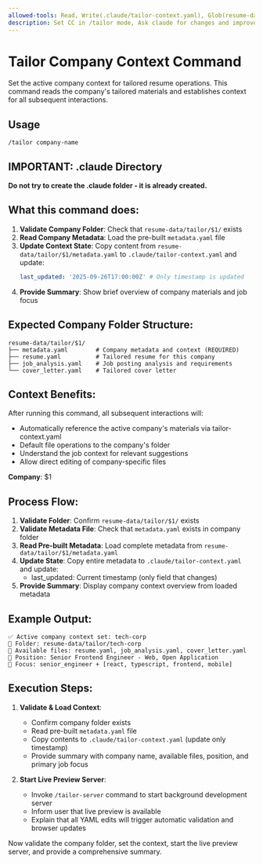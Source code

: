 ```yaml
---
allowed-tools: Read, Write(.claude/tailor-context.yaml), Glob(resume-data/tailor/**)
description: Set CC in /tailor mode, Ask claude for changes and improvements to the application assets  | argument-hint company-name
---
```


# Tailor Company Context Command

Set the active company context for tailored resume operations. This command reads the company's tailored materials and establishes context for all subsequent interactions.

## Usage

```
/tailor company-name
```

## IMPORTANT: .claude Directory

**Do not try to create the .claude folder - it is already created.**

## What this command does:

1. **Validate Company Folder**: Check that `resume-data/tailor/$1/` exists
2. **Read Company Metadata**: Load the pre-built `metadata.yaml` file
3. **Update Context State**: Copy content from `resume-data/tailor/$1/metadata.yaml` to `.claude/tailor-context.yaml` and update:
   ```yaml
   last_updated: '2025-09-26T17:00:00Z' # Only timestamp is updated
   ```
4. **Provide Summary**: Show brief overview of company materials and job focus

## Expected Company Folder Structure:

```
resume-data/tailor/$1/
├── metadata.yaml        # Company metadata and context (REQUIRED)
├── resume.yaml          # Tailored resume for this company
├── job_analysis.yaml    # Job posting analysis and requirements
└── cover_letter.yaml    # Tailored cover letter
```

## Context Benefits:

After running this command, all subsequent interactions will:

- Automatically reference the active company's materials via tailor-context.yaml
- Default file operations to the company's folder
- Understand the job context for relevant suggestions
- Allow direct editing of company-specific files

**Company**: $1

## Process Flow:

1. **Validate Folder**: Confirm `resume-data/tailor/$1/` exists
2. **Validate Metadata File**: Check that `metadata.yaml` exists in company folder
3. **Read Pre-built Metadata**: Load complete metadata from `resume-data/tailor/$1/metadata.yaml`
4. **Update State**: Copy entire metadata to `.claude/tailor-context.yaml` and update:
   - last_updated: Current timestamp (only field that changes)
5. **Provide Summary**: Display company context overview from loaded metadata

## Example Output:

```
✅ Active company context set: tech-corp
📁 Folder: resume-data/tailor/tech-corp
📄 Available files: resume.yaml, job_analysis.yaml, cover_letter.yaml
🎯 Position: Senior Frontend Engineer - Web, Open Application
🔧 Focus: senior_engineer + [react, typescript, frontend, mobile]
```

## Execution Steps:

1. **Validate & Load Context**:
   - Confirm company folder exists
   - Read pre-built `metadata.yaml` file
   - Copy contents to `.claude/tailor-context.yaml` (update only timestamp)
   - Provide summary with company name, available files, position, and primary job focus

2. **Start Live Preview Server**:
   - Invoke `/tailor-server` command to start background development server
   - Inform user that live preview is available
   - Explain that all YAML edits will trigger automatic validation and browser updates

Now validate the company folder, set the context, start the live preview server, and provide a comprehensive summary.

